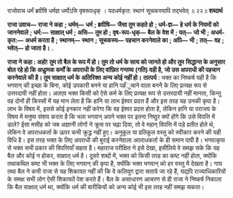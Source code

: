  

राजोवाच धर्मं ब्रवीषि धर्मज्ञ धर्मोऽसि वृषरूपधृक् । यदधर्मकृत: स्थानं सूचकस्यापि तद्भवेत् ॥ २२॥ **शब्दार्थ** 

**राजा उवाच—** **राजा ने कहा** **; धर्मम्—** **धर्म** **; ब्रवीषि—** **जैसा तुम कहते हो** **; धर्म-ज्ञ—** **हे धर्म के नियमों को जाननेवाले** **; धर्म:—** **साक्षात् धर्म** **; असि—** **तुम हो** **; वृष-रूप-धृक्—** **बैल के वेश में** **; यत्—** **जो भी** **; अधर्म-कृत:—** **अधर्म करता है** **; स्थानम्—** **स्थान** **;** **सूचकस्य—** **पहचान करनेवाले का** **; अपि—** **भी** **; तत्—** **वह** **; भवेत्—** **हो जाता है।** **.** 

**राजा ने कहा : अहो! तुम तो बैल के रूप में हो। तुम तो धर्म के सत्य को जानते हो और तुम** **सिद्धान्त के अनुसार बोल रहे हो कि अधाॢमक कर्मों के अपराधी के लिए वांछित गन्तव्य** **(गति) वही है, जो उस अपराधी की पहचान करनेवाले की है। तुम साक्षात् धर्म के अतिरिक्त** **अन्य कोई नहीं हो।** **तात्पर्य** : भक्त का निष्कर्ष यही है कि भगवान् की इच्छा के बिना, कोई उपकारी बनने या हानि पहँुचाने वाला बननेे के लिए प्रत्यक्ष रूप से उत्तरदायी नहीं होता। अतएव भक्त किसी को ऐसे कर्म के लिए प्रत्यक्ष रूप से उत्तरदायी नहीं मानता, किन्तु वह दोनों ही किस्सों में यह मान लेता है कि हानि या लाभ ईश्वर प्रदत्त हैं और इस तरह यह उनकी कृपा है। लाभ के विषय में, इससे कोई इनकार नहीं करेगा कि वह ईश्वर प्रदत्त होता है, लेकिन हानि या पराजय के विषय में मनुष्य संशय करता है कि भला भगवान् अपने भक्त पर इतना निष्ठुर क्यों होंगे कि उसे विपत्ति में डाले? ईसा मसीह को जब अज्ञानी लोगों ने क्रूस पर चढ़ा दिया, तो वे महान् विपत्ति में पड़े प्रतीत होते थे, लेकिन वे अपराधकर्ता के ऊपर कभी क्रुद्ध नहीं हुए। अनुकूल या प्रतिकूल वस्तु को स्वीकार करने की यही विधि है। इस तरह भक्त के लिए अपराधी की बुराई करनेवाला अपराधकर्ता के ही समान पापी है। भगवत्कृपा से भक्त सभी प्रकार की विपत्तियाँ सहता है। महाराज परीक्षित ने इसे देखा, इसीलिये वे समझ सके कि यह बैल और कोई न होकर, साक्षात् धर्म है। दूसरे शब्दों में, भक्त को किसी तरह का कष्ट नहीं होता, क्योंकि तथाकथित कष्ट भी भक्त के लिए भगवान् की कृपा है, क्योंकि भक्त भगवान् को हर वस्तु में देखता है। गाय तथा बैल ने कभी राजा से यह शिकायत नहीं की कि वे कलियुग द्वारा सताये जा रहे हैं, यद्यपि राज्याधिकारियों के समक्ष सभी लोग ऐसी शिकायतें पेश करते हैं। बैल के असाधारण आचरण से ही राजा ने निष्कर्ष निकाला कि बैल साक्षात् धर्म था, क्योंकि धर्म की बारीकियों को अन्य कोई भी इस तरह नहीं समझ सकता। 